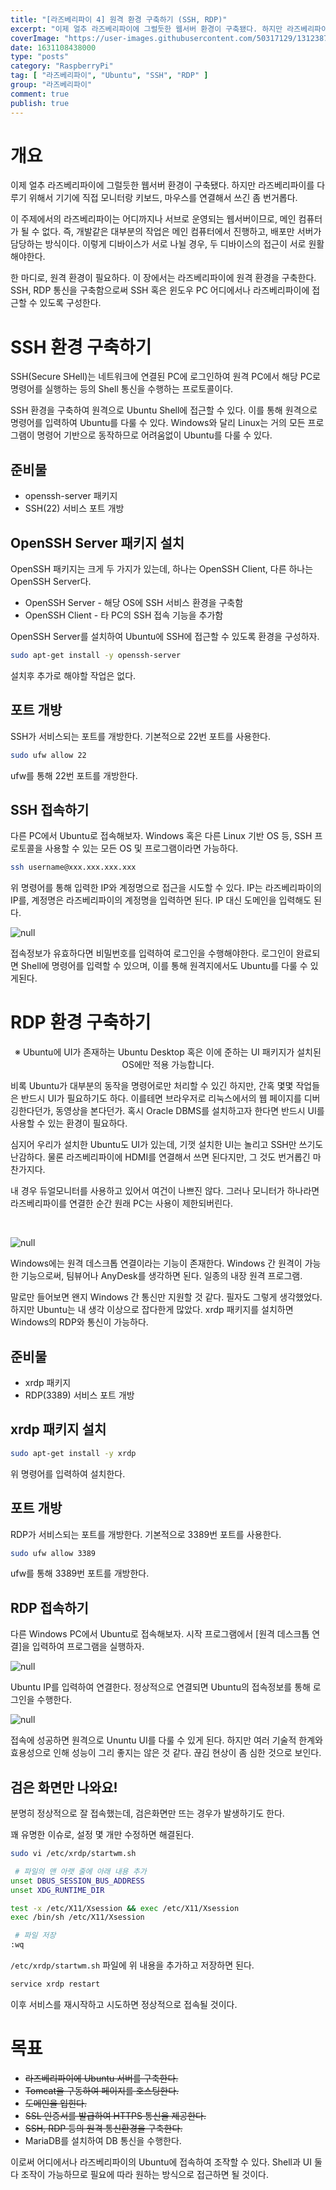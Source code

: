 ```yaml
---
title: "[라즈베리파이 4] 원격 환경 구축하기 (SSH, RDP)"
excerpt: "이제 얼추 라즈베리파이에 그럴듯한 웹서버 환경이 구축됐다. 하지만 라즈베리파이를 다루기 위해서 기기에 직접 모니터랑 키보드, 마우스를 연결해서 쓰긴 좀 번거롭다. 이 주제에서의 라즈베리파이는 어디까지나 서브로 운영되는 웹서버이므로, 메인 컴퓨터가 될 수 없다. 즉, 개발같은 대부분의 작업은 메인 컴퓨터에서 진행하고, 배포만 서버가 담당하는 방식이다. 이렇게 디바이스가 서로 나뉠 경우, 두 디바이스의 접근이 서로 원활해야한다. 한 마디로, 원격 환경이 필요하다. 이 장에서는 라즈베리파이에 원격 환경을 구축한다. SSH, RDP 통신을 구축함으로써 SSH 혹은 윈도우 PC 어디에서나 라즈베리파이에 접근할 수 있도록 구성한다."
coverImage: "https://user-images.githubusercontent.com/50317129/131238727-666f2aaa-d759-4f62-af73-3856086da73d.png"
date: 1631108438000
type: "posts"
category: "RaspberryPi"
tag: [ "라즈베리파이", "Ubuntu", "SSH", "RDP" ]
group: "라즈베리파이"
comment: true
publish: true
---
```


# 개요

이제 얼추 라즈베리파이에 그럴듯한 웹서버 환경이 구축됐다. 하지만 라즈베리파이를 다루기 위해서 기기에 직접 모니터랑 키보드, 마우스를 연결해서 쓰긴 좀 번거롭다.

이 주제에서의 라즈베리파이는 어디까지나 서브로 운영되는 웹서버이므로, 메인 컴퓨터가 될 수 없다. 즉, 개발같은 대부분의 작업은 메인 컴퓨터에서 진행하고, 배포만 서버가 담당하는 방식이다. 이렇게 디바이스가 서로 나뉠 경우, 두 디바이스의 접근이 서로 원활해야한다.

한 마디로, 원격 환경이 필요하다. 이 장에서는 <span class="amber-600">라즈베리파이에 원격 환경을 구축</span>한다. <span class="blue-400">SSH</span>, <span class="blue-400">RDP</span> 통신을 구축함으로써 SSH 혹은 윈도우 PC 어디에서나 라즈베리파이에 접근할 수 있도록 구성한다.

# SSH 환경 구축하기

<span class="blue-400">SSH(Secure SHell)</span>는 네트워크에 연결된 PC에 로그인하여 원격 PC에서 해당 PC로 명령어를 실행하는 등의 Shell 통신을 수행하는 프로토콜이다.

SSH 환경을 구축하여 원격으로 Ubuntu Shell에 접근할 수 있다. 이를 통해 원격으로 명령어를 입력하여 Ubuntu를 다룰 수 있다. Windows와 달리 Linux는 거의 모든 프로그램이 명령어 기반으로 동작하므로 어려움없이 Ubuntu를 다룰 수 있다.

## 준비물

* openssh-server 패키지
* SSH(22) 서비스 포트 개방

## OpenSSH Server 패키지 설치

OpenSSH 패키지는 크게 두 가지가 있는데, 하나는 OpenSSH Client, 다른 하나는 OpenSSH Server다.

* <span class="teal-500">OpenSSH Server</span> - 해당 OS에 SSH 서비스 환경을 구축함
* <span class="teal-500">OpenSSH Client</span> - 타 PC의 SSH 접속 기능을 추가함

OpenSSH Server를 설치하여 Ubuntu에 SSH에 접근할 수 있도록 환경을 구성하자.

``` bash
sudo apt-get install -y openssh-server
```

설치후 추가로 해야할 작업은 없다.

## 포트 개방

SSH가 서비스되는 포트를 개방한다. 기본적으로 22번 포트를 사용한다.

``` bash
sudo ufw allow 22
```

ufw를 통해 22번 포트를 개방한다.

## SSH 접속하기

다른 PC에서 Ubuntu로 접속해보자. Windows 혹은 다른 Linux 기반 OS 등, SSH 프로토콜을 사용할 수 있는 모든 OS 및 프로그램이라면 가능하다.

``` bash
ssh username@xxx.xxx.xxx.xxx
```

위 명령어를 통해 입력한 IP와 계정명으로 접근을 시도할 수 있다. IP는 라즈베리파이의 IP를, 계정명은 라즈베리파이의 계정명을 입력하면 된다. IP 대신 도메인을 입력해도 된다.

![null](https://user-images.githubusercontent.com/50317129/132518427-796d71c2-7331-4a99-8d7f-65eef29344bb.png)

접속정보가 유효하다면 비밀번호를 입력하여 로그인을 수행해야한다. 로그인이 완료되면 Shell에 명령어를 입력할 수 있으며, 이를 통해 원격지에서도 Ubuntu를 다룰 수 있게된다.

# RDP 환경 구축하기

<p class="red-500" align="center">※ Ubuntu에 UI가 존재하는 Ubuntu Desktop 혹은 이에 준하는 UI 패키지가 설치된 OS에만 적용 가능합니다.</p>

비록 Ubuntu가 대부분의 동작을 명령어로만 처리할 수 있긴 하지만, 간혹 몇몇 작업들은 반드시 UI가 필요하기도 하다. 이를테면 브라우저로 리눅스에서의 웹 페이지를 디버깅한다던가, 동영상을 본다던가. 혹시 Oracle DBMS를 설치하고자 한다면 반드시 UI를 사용할 수 있는 환경이 필요하다.

심지어 우리가 설치한 Ubuntu도 UI가 있는데, 기껏 설치한 UI는 놀리고 SSH만 쓰기도 난감하다. 물론 라즈베리파이에 HDMI를 연결해서 쓰면 된다지만, 그 것도 번거롭긴 마찬가지다.

내 경우 듀얼모니터를 사용하고 있어서 여건이 나쁘진 않다. 그러나 모니터가 하나라면 라즈베리파이를 연결한 순간 원래 PC는 사용이 제한되버린다.

<br />

![null](https://user-images.githubusercontent.com/50317129/132518566-fb8858ce-0b0c-4483-9a84-c3dc718f3e5f.png)

Windows에는 <span class="blue-400">원격 데스크톱 연결</span>이라는 기능이 존재한다. Windows 간 원격이 가능한 기능으로써, 팀뷰어나 AnyDesk를 생각하면 된다. 일종의 내장 원격 프로그램.

말로만 들어보면 왠지 Windows 간 통신만 지원할 것 같다. 필자도 그렇게 생각했었다. 하지만 Ubuntu는 내 생각 이상으로 잡다한게 많았다. xrdp 패키지를 설치하면 Windows의 RDP와 통신이 가능하다.

## 준비물

* xrdp 패키지
* RDP(3389) 서비스 포트 개방

## xrdp 패키지 설치

``` bash
sudo apt-get install -y xrdp
```

위 명령어를 입력하여 설치한다.

## 포트 개방

RDP가 서비스되는 포트를 개방한다. 기본적으로 3389번 포트를 사용한다.

``` bash
sudo ufw allow 3389
```

ufw를 통해 3389번 포트를 개방한다.

## RDP 접속하기

다른 Windows PC에서 Ubuntu로 접속해보자. 시작 프로그램에서 <span class="blue-400">[원격 데스크톱 연결]</span>을 입력하여 프로그램을 실행하자.

![null](https://user-images.githubusercontent.com/50317129/132518999-0293653c-ccef-4181-a084-71022f83fc47.png)

Ubuntu IP를 입력하여 연결한다. 정상적으로 연결되면 Ubuntu의 접속정보를 통해 로그인을 수행한다.

![null](https://user-images.githubusercontent.com/50317129/132519253-e4ec536d-d6a4-4fea-8905-50451a892a5b.png)

접속에 성공하면 원격으로 Ununtu UI를 다룰 수 있게 된다. 하지만 여러 기술적 한계와 효용성으로 인해 성능이 그리 좋지는 않은 것 같다. 끊김 현상이 좀 심한 것으로 보인다.

## 검은 화면만 나와요!

분명히 정상적으로 잘 접속했는데, <span class="red-500">검은화면만 뜨는 경우가 발생</span>하기도 한다.

꽤 유명한 이슈로, 설정 몇 개만 수정하면 해결된다.

``` bash
sudo vi /etc/xrdp/startwm.sh

 # 파일의 맨 아랫 줄에 아래 내용 추가
unset DBUS_SESSION_BUS_ADDRESS
unset XDG_RUNTIME_DIR

test -x /etc/X11/Xsession && exec /etc/X11/Xsession
exec /bin/sh /etc/X11/Xsession

 # 파일 저장
:wq
```

`/etc/xrdp/startwm.sh` 파일에 위 내용을 추가하고 저장하면 된다.

``` bash
service xrdp restart
```

이후 서비스를 재시작하고 시도하면 정상적으로 접속될 것이다.

# 목표

* <del class="grey-400">라즈베리파이에 Ubuntu 서버를 구축한다.</del>
* <del class="grey-400">Tomcat을 구동하여 페이지를 호스팅한다.</del>
* <del class="grey-400">도메인을 입힌다.</del>
* <del class="grey-400">SSL 인증서를 발급하여 HTTPS 통신을 제공한다.</del>
* <del class="grey-400">SSH, RDP 등의 원격 통신환경을 구축한다.</del>
* MariaDB를 설치하여 DB 통신을 수행한다.

이로써 어디에서나 라즈베리파이의 Ubuntu에 접속하여 조작할 수 있다. Shell과 UI 둘 다 조작이 가능하므로 필요에 따라 원하는 방식으로 접근하면 될 것이다.